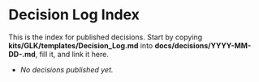 # Decision Log Index

This is the index for published decisions. Start by copying **kits/GLK/templates/Decision_Log.md** into **docs/decisions/YYYY-MM-DD-<slug>.md**, fill it, and link it here.

- _No decisions published yet._

